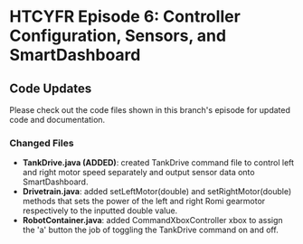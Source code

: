 # HTCYFR Episode 6: Controller Configuration, Sensors, and SmartDashboard

## Code Updates

Please check out the code files shown in this branch's episode for updated code and documentation.

### Changed Files

- **TankDrive.java (ADDED)**: created TankDrive command file to control left and right motor speed separately and output sensor data onto SmartDashboard.
- **Drivetrain.java**: added setLeftMotor(double) and setRightMotor(double) methods that sets the power of the left and right Romi gearmotor respectively to the inputted double value.
- **RobotContainer.java**: added CommandXboxController xbox to assign the 'a' button the job of toggling the TankDrive command on and off.
